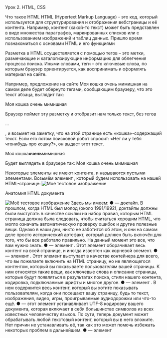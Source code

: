 Урок 2. HTML, CSS

Что такое HTML
HTML (Hypertext Markup Language) - это код, который используется для структурирования и отображения вебстраницы и её контента. Например, контент (какой-то текст) может быть представлен в виде множества
параграфов, маркированных списков или с использованием изображений и таблиц данных. Пришло время
познакомиться с основами HTML и его функциями

Разметка в HTML осуществляется с помощью тегов – это метки, размечающие и каталогизирующие
информацию для облегчения процесса поиска. Иными словами, теги – это ключевые слова, по которым
браузер ориентируется, как воспринимать и оформлять материал на сайте.

Например, предложение на сайте
Моя кошка очень мимишная
на самом деле будет обернуто тегами, сообщающим браузеру, что это текст абзаца, выглядит так:

<p>Моя кошка очень мимишная</p>

Браузер поймет эту разметку и отобразит нам только текст, без тегов <p>…</p>, и возьмет на заметку, что на
этой странице есть «кошка»-содержащий текст. Если его потом поисковой робот спросит: «Нет ли у тебя чтонибудь про кошку?», он выдаст этот текст.

<p>Моя кошка<strong>очень</strong>мимишная</p>
Будет выглядеть в браузере так:
 Моя кошка очень мимишная

Некоторые элементы не имеют контента, и называются пустыми элементами. Возьмём элемент <img>,
который будем использовать на нашей HTML-странице:
<img src="https://i.gifer.com/2GU.gif" alt="Моё тестовое изображение">

Анатомия HTML документа
<!DOCTYPE html>
<html>
 <head>
 <meta charset="utf-8">
 <title>Моя тестовая страница</title>
 </head>
 <body>
 <img src="https://i.gifer.com/2GU.gif" alt="Моё тестовое изображение">
 </body>
</html>
        Здесь мы имеем:
        ● <!DOCTYPE html> — доктайп. В прошлом, когда HTML был молод (около 1991/1992), доктайпы должны
        были выступать в качестве ссылки на набор правил, которым HTML страница должна была следовать,
        чтобы считаться хорошим HTML, что могло означать автоматическую проверку ошибок и другие
        полезные вещи. Однако в наши дни, никто не заботится об этом, и они на самом деле просто
        исторический артефакт, который должен быть включён для того, что бы все работало правильно. На
        данный момент это все, что вам нужно знать.
        ● <html></html> — элемент <html>. Этот элемент оборачивает весь контент на всей странице, и иногда
        известен как корневой элемент.
        ● <head></head> — элемент <head>. Этот элемент выступает в качестве контейнера для всего, что вы
        пожелаете включить на HTML страницу, но не являющегося контентом, который вы показываете
        пользователям вашей страницы. К ним относятся такие вещи, как ключевые слова и описание
        страницы, которые будут появляться в результатах поиска, стили нашего контента, кодировка,
        подключаемые шрифты и многое другое.
        ● <body></body> — элемент <body>. В нем содержится весь контент, который вы хотите показывать
        пользователям, когда они посещают вашу страницу, будь то текст, изображения, видео, игры,
        проигрываемые аудиодорожки или что-то ещё.
        ● <meta charset="utf-8"> — этот элемент устанавливает UTF-8 кодировку вашего документа, которая
        включает в себя большинство символов из всех известных человечеству языков. По сути, теперь
        документ может обрабатывать любой текстовый контент, который вы в него вложите. Нет причин не
        устанавливать её, так как это может помочь избежать некоторых проблем в дальнейшем.
        ● <title></title> — элемент <title>. Этот элемент устанавливает заголовок для вашей страницы, который
        является названием, появляющимся на вкладке браузера загружаемо

Заголовки
<h1>Мой главный заголовок</h1>
<h2>Мой заголовок верхнего уровня</h2>
<h3>Мой подзаголовок</h3>
<h4>Мой под-подзаголовок</h4>

Абзацы
<p>Это одиночный абзац</p>

Списки
1. Ненумерованные списки - это списки, где порядок пунктов не имеет значения, как в списке
покупок. Они оборачиваются в элемент <ul>.
2. Нумерованные списки - это списки, где порядок пунктов имеет значение, как в рецепте. Они
оборачиваются в элемент <ol>.

    <p>Живут у меня кошечки:</p>
    <ul>
    <li>Соня</li>
    <li>Муся</li>
    <li>Пуся</li>
    </ul>
    <p>вместе ... </p>

Ссылки
Ссылки очень важны — это то, что делает Интернет Интернетом. Чтобы добавить ссылку, нам нужно
использовать простой элемент — <a> — a это сокращение от "anchor" ("якорь")
        1. Выберите текст "О кошечках".
        2. Обернем текст в элемент <a>, например так:
        <a>О кошечках</a>
        3. Зададим элементу <a> атрибут href, например так:
        <a href="">О кошечках</a>
        4. Заполним значение этого атрибута веб-адресом, на который хотим указать ссылку и сделаем из
        ссылки заголовок:
        <h1><a href="https://www.murcat.ru/">О кошечках</a></h1>

Основы CSS
CSS (Cascading Style Sheets) — это код, который вы используете для стилизации вашей веб-страницы. Основы
CSS помогут сделать текст черным или красным, поставить контент в определённом месте на экране,
украсить веб-страницу с помощью фоновых изображений и цветов

Так что же такое CSS?
Как и HTML, CSS на самом деле не является языком программирования. Это не язык разметки - это язык
таблицы стилей. Это означает, что он позволяет применять стили выборочно к элементам в документах HTML.
Например, чтобы выбрать все элементы абзаца на HTML странице и изменить текст внутри них с чёрного
на красный, необходимо написать этот CSS код:
    p {
    color: red;
    }

Давайте вставим эти три строки CSS в новый файл в ваш текстовый редактор, а затем сохраним файл
как style.css в вашей папке styles (в ту же папку, где находится наша страница «первая HTML-страница.html»).
Но нам всё равно нужно применить CSS к нашему HTML документу. В противном случае, CSS стиль не
повлияет на то, как ваш браузер отобразит HTML документ. 


Блоки, блоки и ещё раз блоки
    ● padding, пространство только вокруг контента (например, вокруг абзаца текста)
    ● border, сплошная линия, которая расположена рядом с padding
    ● margin, пространство вокруг внешней стороны элемента

● width (ширину элемента)
● background-color, цвет позади контента и padding элементов
● color, цвет контента элемента (обычно текста)
● text-shadow: устанавливает тень на тексте внутри элемента
● display: устанавливает режим отображения элемента (пока что не волнуйтесь об этом)

Ресурсы
https://developer.mozilla.org/ru/docs/Learn/Getting_started_with_the_web/HTML_basics
https://developer.mozilla.org/ru/docs/Learn/Getting_started_with_the_web/CSS_basics